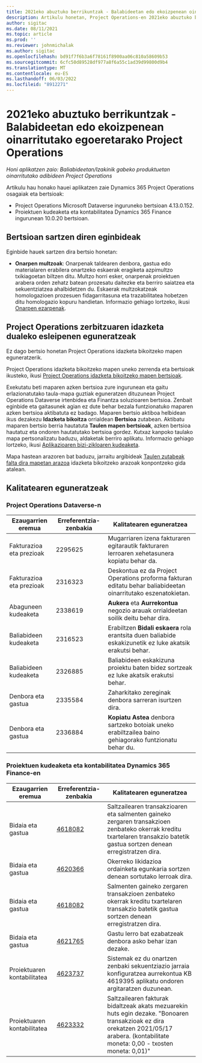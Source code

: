 ```yaml
---
title: 2021eko abuztuko berrikuntzak - Balabideetan edo ekoizpenean oinarritutako egoeretarako Project Operations
description: Artikulu honetan, Project Operations-en 2021eko abuztuko bertsioan eskuragarri dauden kalitate-eguneratzeei buruzko informazioa ematen da, baliabideetan oinarritutako edo biltegiratu gabeko agertokietarako.
author: sigitac
ms.date: 08/11/2021
ms.topic: article
ms.prod: ''
ms.reviewer: johnmichalak
ms.author: sigitac
ms.openlocfilehash: bd91f7f6b3a6f78161f8900aa06c810a58609b53
ms.sourcegitcommit: 6cfc50d89528df977a8f6a55c1ad39d99800d9b4
ms.translationtype: MT
ms.contentlocale: eu-ES
ms.lasthandoff: 06/03/2022
ms.locfileid: "8912271"
---
```

# <a name="whats-new-august-2021---project-operations-for-resourcenon-stocked-based-scenarios"></a>2021eko abuztuko berrikuntzak - Balabideetan edo ekoizpenean oinarritutako egoeretarako Project Operations

*Honi aplikatzen zaio: Baliabideetan/Izakinik gabeko produktuetan oinarritutako adibideen Project Operations*

Artikulu hau honako hauei aplikatzen zaie Dynamics 365 Project Operations osagaiak eta bertsioak:

   - Project Operations Microsoft Dataverse inguruneko bertsioan 4.13.0.152.
   - Proiektuen kudeaketa eta kontabilitatea Dynamics 365 Finance ingurunean 10.0.20 bertsioan.

## <a name="features-included-in-this-release"></a>Bertsioan sartzen diren eginbideak

Eginbide hauek sartzen dira bertsio honetan:

- **Onarpen multzoak**: Onarpenak taldearen denbora, gastua edo materialaren erabilera onartzeko eskaerak eragiketa azpimultzo txikiagoetan biltzen ditu. Multzo horri esker, onarpenak proiektuen arabera orden zehatz batean prozesatu daitezke eta berriro saiatzea eta sekuentziatzea ahalbidetzen du. Eskaerak multzokatzeak homologazioen prozesuen fidagarritasuna eta trazabilitatea hobetzen ditu homologazio kopuru handietan. Informazio gehiago lortzeko, ikusi [Onarpen ezarpenak](../approvals/approval-sets.md).

## <a name="project-operations-dual-write-maps-updates"></a>Project Operations zerbitzuaren idazketa dualeko esleipenen eguneratzeak

Ez dago bertsio honetan Project Operations idazketa bikoitzeko mapen eguneratzerik.

Project Operations idazketa bikoitzeko mapen uneko zerrenda eta bertsioak ikusteko, ikusi [Project Operations idazketa bikoitzeko mapen bertsioak](../environment/resource-dual-write-maps.md).

Exekutatu beti maparen azken bertsioa zure ingurunean eta gaitu erlazionatutako taula-mapa guztiak eguneratzen dituzunean Project Operations Dataverse irtenbidea eta Finantza soluzioaren bertsioa. Zenbait eginbide eta gaitasunek agian ez dute behar bezala funtzionatuko maparen azken bertsioa aktibatuta ez badago. Maparen bertsio aktiboa helbidean ikus dezakezu **Idazketa bikoitza** orrialdean **Bertsioa** zutabean. Aktibatu maparen bertsio berria hautatuta **Taulen mapen bertsioak**, azken bertsioa hautatuz eta ondoren hautatutako bertsioa gordez. Kutxaz kanpoko taulako mapa pertsonalizatu baduzu, aldaketak berriro aplikatu. Informazio gehiago lortzeko, ikusi [Aplikazioaren bizi-zikloaren kudeaketa](/dynamics365/fin-ops-core/dev-itpro/data-entities/dual-write/app-lifecycle-management).

Mapa hastean arazoren bat baduzu, jarraitu argibideak [Taulen zutabeak falta dira mapetan arazoa](/dynamics365/fin-ops-core/dev-itpro/data-entities/dual-write/dual-write-troubleshooting-finops-upgrades#missing-table-columns-issue-on-maps) idazketa bikoitzeko arazoak konpontzeko gida atalean.

## <a name="quality-updates"></a>Kalitatearen eguneratzeak

### <a name="project-operations-on-dataverse"></a>Project Operations Dataverse-n

| **Ezaugarrien eremua** | **Erreferentzia-zenbakia** | **Kalitatearen eguneratzea** |
| --- | --- | --- |
| Fakturazioa eta prezioak | 2295625 | Mugarriaren izena fakturaren egitarautik fakturaren lerroaren xehetasunera kopiatu behar da. |
| Fakturazioa eta prezioak | 2316323 | Deskontua ez da Project Operations proforma fakturan editatu behar baliabideetan oinarritutako eszenatokietan. |
|   Abaguneen kudeaketa | 2338619 | **Aukera** eta **Aurrekontua** negozio arauak orrialdeetan soilik deitu behar dira. |
| Baliabideen kudeaketa | 2316523 | Erabiltzen **Bidali eskaera** rola erantsita duen baliabide eskakizunetik ez luke akatsik erakutsi behar. |
| Baliabideen kudeaketa | 2326885 | Baliabideen eskakizuna proiektu baten bidez sortzeak ez luke akatsik erakutsi behar. |
| Denbora eta gastua | 2335584 | Zaharkitako zereginak denbora sarreran isurtzen dira. |
| Denbora eta gastua | 2336884 | **Kopiatu Astea** denbora sartzeko botoiak uneko erabiltzailea baino gehiagorako funtzionatu behar du. |


### <a name="project-management-and-accounting-on-dynamics-365-finance"></a>Proiektuen kudeaketa eta kontabilitatea Dynamics 365 Finance-en

| Ezaugarrien eremua | Erreferentzia-zenbakia | Kalitatearen eguneratzea |
| --- | --- | --- |
| Bidaia eta gastua | [4618082](https://fix.lcs.dynamics.com/Issue/Details?kb=4618082&amp;bugId=583101&amp;dbType=3&amp;qc=9c85ac8ca1e5e9cd07fac9e9aa2cb0914724e28b86ad3339dacf7741f554c605) | Saltzailearen transakzioaren eta salmenten gaineko zergaren transakzioen zenbateko okerrak kreditu txartelaren transakzio batetik gastua sortzen denean erregistratzen dira. |
| Bidaia eta gastua | [4620366](https://fix.lcs.dynamics.com/Issue/Details?kb=4620366&amp;bugId=579485&amp;dbType=3&amp;qc=e864789bd95505ea624c537d585bf113c2de60b97c88439d44693dbd85aa8e92) | Okerreko likidazioa ordainketa egunkaria sortzen denean sortutako lerroak dira. |
| Bidaia eta gastua | [4618082](https://fix.lcs.dynamics.com/Issue/Details?kb=4618082&amp;bugId=583101&amp;dbType=3&amp;qc=9c85ac8ca1e5e9cd07fac9e9aa2cb0914724e28b86ad3339dacf7741f554c605) | Salmenten gaineko zergaren transakzioen zenbateko okerrak kreditu txartelaren transakzio batetik gastua sortzen denean erregistratzen dira. |
| Bidaia eta gastua | [4621765](https://fix.lcs.dynamics.com/Issue/Details?kb=4621765&amp;bugId=587306&amp;dbType=3&amp;qc=6fbfad0123d4e95eaf8d5a5a2f6c354577c991b7905c852ab02d1f94e728a876) | Gastu lerro bat ezabatzeak denbora asko behar izan dezake. |
| Proiektuaren kontabilitatea | [4623737](https://fix.lcs.dynamics.com/Issue/Details?kb=4623737&amp;bugId=598109&amp;dbType=3&amp;qc=4101fc5865201e21815299f2ff11ae46d5d5370510868df86c25ee09a8ca1a0c) | Sistemak ez du onartzen zenbaki sekuentziazio jarraia konfiguratzea aurrekontua KB 4619395 aplikatu ondoren argitaratzen duzunean. |
| Proiektuaren kontabilitatea | [4623332](https://fix.lcs.dynamics.com/Issue/Details?kb=4623332&amp;bugId=586034&amp;dbType=3&amp;qc=2f64bb1977c4a9c9dd2ce9de7e72230b86eca14b6295c5bbfb614ea97ad81caf) | Saltzailearen fakturak bidaltzeak akats mezuarekin huts egin dezake. "Bonoaren transakzioak ez dira orekatzen 2021/05/17 arabera. (kontabilitate moneta: 0,00 - txosten moneta: 0,01)" |
